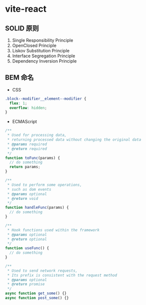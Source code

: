 # vite-react

## SOLID 原则

1. Single Responsibility Principle
2. OpenClosed Principle
3. Liskov Substitution Principle
4. Interface Segregation Principle
5. Dependency Inversion Principle

## BEM 命名

- CSS

```scss
.block--modifier__element--modifier {
  flex: 1;
  overflow: hidden;
}
```

- ECMAScript

```js
/**
 * Used for processing data,
 * returning processed data without changing the original data
 * @params required
 * @return required
 */
function toFunc(params) {
  // do something
  return params;
}

/**
 * Used to perform some operations,
 * such as dom events
 * @params optional
 * @return void
 */
function handleFunc(params) {
  // do something
}

/**
 * Hook functions used within the framework
 * @params optional
 * @return optional
 */
function useFunc() {
  // do something
}

/**
 * Used to send network requests,
 * Its prefix is consistent with the request method
 * @params optional
 * @return promise
 */
async function get_some() {}
async function post_some() {}
```
